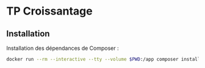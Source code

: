 # TP Croissantage

## Installation

Installation des dépendances de Composer :

```bash
docker run --rm --interactive --tty --volume $PWD:/app composer install
```
